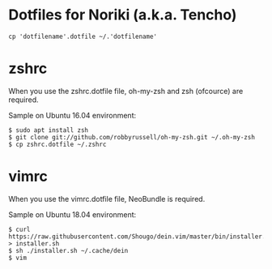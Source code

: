 Dotfiles for Noriki (a.k.a. Tencho)
====

    cp 'dotfilename'.dotfile ~/.'dotfilename'

# zshrc

When you use the zshrc.dotfile file, oh-my-zsh and zsh (ofcource) are required.

Sample on Ubuntu 16.04 environment:

    $ sudo apt install zsh
    $ git clone git://github.com/robbyrussell/oh-my-zsh.git ~/.oh-my-zsh
    $ cp zshrc.dotfile ~/.zshrc

# vimrc

When you use the vimrc.dotfile file, NeoBundle is required.

Sample on Ubuntu 18.04 environment:

    $ curl https://raw.githubusercontent.com/Shougo/dein.vim/master/bin/installer.sh > installer.sh
    $ sh ./installer.sh ~/.cache/dein
    $ vim
